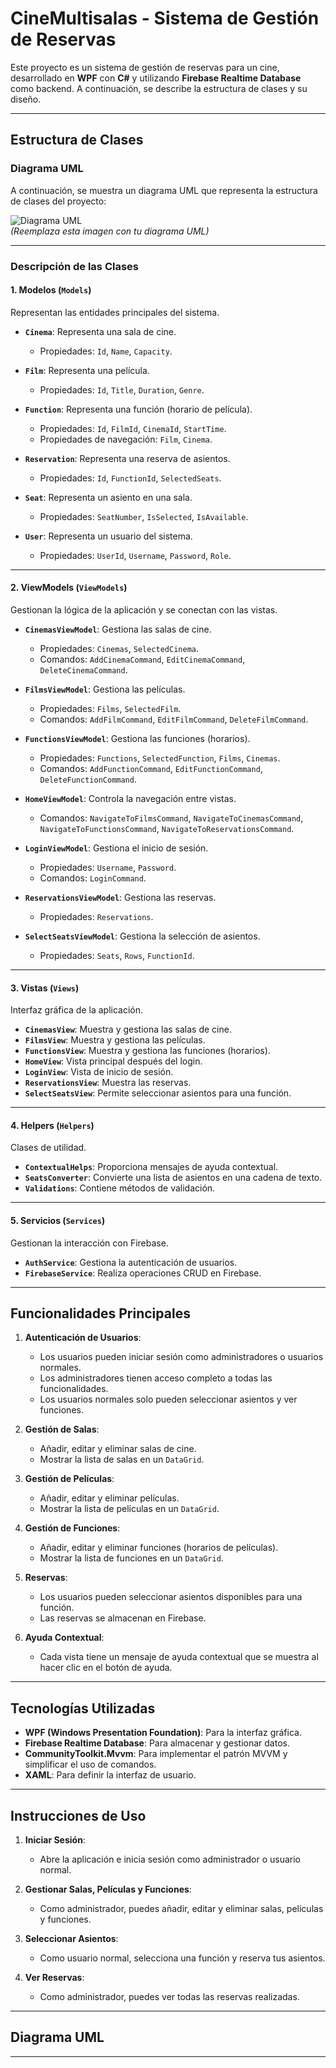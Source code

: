 # CineMultisalas - Sistema de Gestión de Reservas

Este proyecto es un sistema de gestión de reservas para un cine, desarrollado en **WPF** con **C#** y utilizando **Firebase Realtime Database** como backend. A continuación, se describe la estructura de clases y su diseño.

---

## Estructura de Clases

### Diagrama UML
A continuación, se muestra un diagrama UML que representa la estructura de clases del proyecto:

![Diagrama UML](https://via.placeholder.com/800x600.png?text=Diagrama+UML)  
*(Reemplaza esta imagen con tu diagrama UML)*

---

### Descripción de las Clases

#### 1. **Modelos (`Models`)**
Representan las entidades principales del sistema.

- **`Cinema`**: Representa una sala de cine.
  - Propiedades: `Id`, `Name`, `Capacity`.
  
- **`Film`**: Representa una película.
  - Propiedades: `Id`, `Title`, `Duration`, `Genre`.
  
- **`Function`**: Representa una función (horario de película).
  - Propiedades: `Id`, `FilmId`, `CinemaId`, `StartTime`.
  - Propiedades de navegación: `Film`, `Cinema`.
  
- **`Reservation`**: Representa una reserva de asientos.
  - Propiedades: `Id`, `FunctionId`, `SelectedSeats`.
  
- **`Seat`**: Representa un asiento en una sala.
  - Propiedades: `SeatNumber`, `IsSelected`, `IsAvailable`.
  
- **`User`**: Representa un usuario del sistema.
  - Propiedades: `UserId`, `Username`, `Password`, `Role`.

---

#### 2. **ViewModels (`ViewModels`)**
Gestionan la lógica de la aplicación y se conectan con las vistas.

- **`CinemasViewModel`**: Gestiona las salas de cine.
  - Propiedades: `Cinemas`, `SelectedCinema`.
  - Comandos: `AddCinemaCommand`, `EditCinemaCommand`, `DeleteCinemaCommand`.
  
- **`FilmsViewModel`**: Gestiona las películas.
  - Propiedades: `Films`, `SelectedFilm`.
  - Comandos: `AddFilmCommand`, `EditFilmCommand`, `DeleteFilmCommand`.
  
- **`FunctionsViewModel`**: Gestiona las funciones (horarios).
  - Propiedades: `Functions`, `SelectedFunction`, `Films`, `Cinemas`.
  - Comandos: `AddFunctionCommand`, `EditFunctionCommand`, `DeleteFunctionCommand`.
  
- **`HomeViewModel`**: Controla la navegación entre vistas.
  - Comandos: `NavigateToFilmsCommand`, `NavigateToCinemasCommand`, `NavigateToFunctionsCommand`, `NavigateToReservationsCommand`.
  
- **`LoginViewModel`**: Gestiona el inicio de sesión.
  - Propiedades: `Username`, `Password`.
  - Comandos: `LoginCommand`.
  
- **`ReservationsViewModel`**: Gestiona las reservas.
  - Propiedades: `Reservations`.
  
- **`SelectSeatsViewModel`**: Gestiona la selección de asientos.
  - Propiedades: `Seats`, `Rows`, `FunctionId`.

---

#### 3. **Vistas (`Views`)**
Interfaz gráfica de la aplicación.

- **`CinemasView`**: Muestra y gestiona las salas de cine.
- **`FilmsView`**: Muestra y gestiona las películas.
- **`FunctionsView`**: Muestra y gestiona las funciones (horarios).
- **`HomeView`**: Vista principal después del login.
- **`LoginView`**: Vista de inicio de sesión.
- **`ReservationsView`**: Muestra las reservas.
- **`SelectSeatsView`**: Permite seleccionar asientos para una función.

---

#### 4. **Helpers (`Helpers`)**
Clases de utilidad.

- **`ContextualHelps`**: Proporciona mensajes de ayuda contextual.
- **`SeatsConverter`**: Convierte una lista de asientos en una cadena de texto.
- **`Validations`**: Contiene métodos de validación.

---

#### 5. **Servicios (`Services`)**
Gestionan la interacción con Firebase.

- **`AuthService`**: Gestiona la autenticación de usuarios.
- **`FirebaseService`**: Realiza operaciones CRUD en Firebase.

---

## Funcionalidades Principales

1. **Autenticación de Usuarios**:
   - Los usuarios pueden iniciar sesión como administradores o usuarios normales.
   - Los administradores tienen acceso completo a todas las funcionalidades.
   - Los usuarios normales solo pueden seleccionar asientos y ver funciones.

2. **Gestión de Salas**:
   - Añadir, editar y eliminar salas de cine.
   - Mostrar la lista de salas en un `DataGrid`.

3. **Gestión de Películas**:
   - Añadir, editar y eliminar películas.
   - Mostrar la lista de películas en un `DataGrid`.

4. **Gestión de Funciones**:
   - Añadir, editar y eliminar funciones (horarios de películas).
   - Mostrar la lista de funciones en un `DataGrid`.

5. **Reservas**:
   - Los usuarios pueden seleccionar asientos disponibles para una función.
   - Las reservas se almacenan en Firebase.

6. **Ayuda Contextual**:
   - Cada vista tiene un mensaje de ayuda contextual que se muestra al hacer clic en el botón de ayuda.

---

## Tecnologías Utilizadas

- **WPF (Windows Presentation Foundation)**: Para la interfaz gráfica.
- **Firebase Realtime Database**: Para almacenar y gestionar datos.
- **CommunityToolkit.Mvvm**: Para implementar el patrón MVVM y simplificar el uso de comandos.
- **XAML**: Para definir la interfaz de usuario.

---

## Instrucciones de Uso

1. **Iniciar Sesión**:
   - Abre la aplicación e inicia sesión como administrador o usuario normal.

2. **Gestionar Salas, Películas y Funciones**:
   - Como administrador, puedes añadir, editar y eliminar salas, películas y funciones.

3. **Seleccionar Asientos**:
   - Como usuario normal, selecciona una función y reserva tus asientos.

4. **Ver Reservas**:
   - Como administrador, puedes ver todas las reservas realizadas.

---

## Diagrama UML



---
